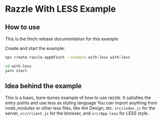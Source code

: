 # Razzle With LESS Example

## How to use

<!-- START install generated instructions please keep comment here to allow auto update -->
<!-- DON'T EDIT THIS SECTION, INSTEAD RE-RUN yarn update-examples TO UPDATE -->
This is the finch release documentation for this example

Create and start the example:

```bash
npx create-razzle-app@finch --example with-less with-less

cd with-less
yarn start
```
<!-- END install generated instructions please keep comment here to allow auto update -->

## Idea behind the example

This is a basic, bare-bones example of how to use razzle. It satisfies the entry points and use less as styling language
You can import anything from node_modules or other less files, like Ant Design, etc.
`src/index.js` for the server, `src/client.js` for the browser, and `src/App.less` for LESS style.
